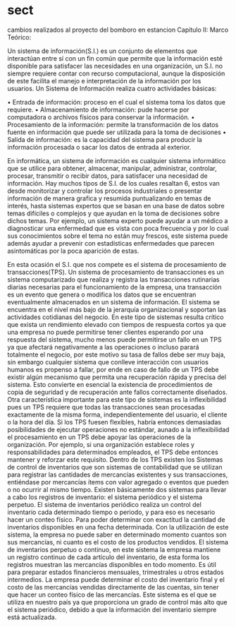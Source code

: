 # sect
cambios realizados al proyecto del bomboro en estancion
Capítulo II: Marco Teórico:

Un sistema de información(S.I.) es un conjunto de elementos que interactúan entre sí con un fin común que permite que la información esté disponible para satisfacer las necesidades en una organización, un S.I. no siempre requiere contar con recurso computacional, aunque la disposición de este facilita el manejo e interpretación de la información por los usuarios. Un Sistema de Información realiza cuatro actividades básicas:

•	Entrada de información: proceso en el cual el sistema toma los datos que requiere.
•	Almacenamiento de información: pude hacerse por computadora o archivos físicos para conservar la información.
•	Procesamiento de la información: permite la transformación de los datos fuente en información que puede ser utilizada para la toma de decisiones
•	Salida de información: es la capacidad del sistema para producir la información procesada o sacar los datos de entrada al exterior.

En informática, un sistema de información es cualquier sistema informático que se utilice para obtener, almacenar, manipular, administrar, controlar, procesar, transmitir o recibir datos, para satisfacer una necesidad de información. Hay muchos tipos de S.I. de los cuales resaltan 6, estos van desde monitorizar y controlar los procesos industriales o presentar información de manera grafica y resumida puntualizando en temas de interés, hasta sistemas expertos que se basan en una base de datos sobre temas difíciles o complejos y que ayudan en la toma de decisiones sobre dichos temas.
 Por ejemplo, un sistema experto puede ayudar a un médico a diagnosticar una enfermedad que es vista con poca frecuencia y por lo cual sus conocimientos sobre el tema no están muy frescos, este sistema puede además ayudar a prevenir con estadísticas enfermedades que parecen asintomáticas por la poca aparición de estas.

 En  esta ocasión el S.I. que nos compete es el sistema  de procesamiento de transacciones(TPS). Un sistema de procesamiento de transacciones es un sistema computarizado que realiza y registra las transacciones rutinarias diarias necesarias para el funcionamiento de la empresa, una transacción es un evento que genera o modifica los datos que se encuentran eventualmente almacenados en un sistema de información. El sistema se encuentra en el nivel más bajo de la jerarquía organizacional y soportan las actividades cotidianas del negocio. En este tipo de sistemas resulta crítico que exista un rendimiento elevado con tiempos de respuesta cortos ya que una empresa no puede permitirse tener clientes esperando por una respuesta del sistema, mucho menos puede permitirse un fallo en un TPS  ya que afectará negativamente a las operaciones o incluso parará totalmente el negocio, por este motivo su  tasa de fallos debe ser muy baja, sin embargo cualquier sistema que conlleve interacción con usuarios humanos es propenso a fallar, por ende en caso de fallo de un TPS debe existir algún mecanismo que permita una recuperación rápida y precisa del sistema. Esto convierte en esencial la existencia de procedimientos de copia de seguridad y de recuperación ante fallos correctamente diseñados. Otra característica importante para este tipo de sistemas es la inflexibilidad pues un TPS requiere que todas las transacciones sean procesadas exactamente de la misma forma, independientemente del usuario, el cliente o la hora del día. Si los TPS fuesen flexibles, habría entonces demasiadas posibilidades de ejecutar operaciones no estándar, aunado a la inflexibilidad el procesamiento en un TPS debe apoyar las operaciones de la organización. Por ejemplo, si una organización establece roles y responsabilidades para determinados empleados, el TPS debe entonces mantener y reforzar este requisito.
Dentro de los TPS existen los Sistemas de control de inventarios que son sistemas de contabilidad que se utilizan para registrar las cantidades de mercancías existentes y sus transacciones, entiéndase por mercancías ítems con valor agregado o eventos que pueden o no ocurrir al mismo tiempo. Existen básicamente dos sistemas para llevar a cabo los registros de inventario: el sistema periódico y el sistema perpetuo.
El sistema de inventarios periódico realiza un control del inventario cada determinado tiempo o periodo, y para eso es necesario hacer un conteo físico. Para poder determinar con exactitud la cantidad de inventarios disponibles en una fecha determinada. Con la utilización de este sistema, la empresa no puede saber en determinado momento cuantos son sus mercancías, ni cuanto es el costo de los productos vendidos.
El sistema de inventarios perpetuo o continuo, en este sistema la empresa mantiene un registro continuo de cada artículo del inventario, de esta forma los registros muestran las mercancías disponibles en todo momento. Es útil para preparar estados financieros mensuales, trimestrales u otros estados intermedios. La empresa puede determinar el costo del inventario final y el costo de las mercancías vendidas directamente de las cuentas, sin tener que hacer un conteo físico de las mercancías. Este sistema es el que se utiliza en nuestro país ya que proporciona un grado de control más alto que el sistema periódico, debido a que la información del inventario siempre está actualizada.
